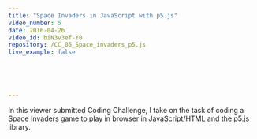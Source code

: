 ```yaml
---
title: "Space Invaders in JavaScript with p5.js"
video_number: 5
date: 2016-04-26
video_id: biN3v3ef-Y0
repository: /CC_05_Space_invaders_p5.js
live_example: false

  


  
---
```


In this viewer submitted Coding Challenge, I take on the task of coding a Space Invaders game to play in browser in JavaScript/HTML and the p5.js library.

